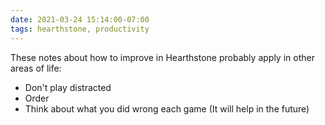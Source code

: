 ```yaml
---
date: 2021-03-24 15:14:00-07:00
tags: hearthstone, productivity
---
```


These notes about how to improve in Hearthstone probably apply in other areas of life:

- Don't play distracted
- Order
- Think about what you did wrong each game (It will help in the future)
